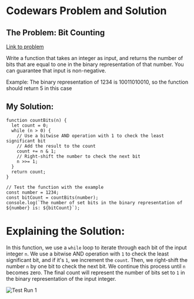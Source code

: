 # Codewars Problem and Solution

## The Problem: Bit Counting

[Link to problem](https://www.codewars.com/kata/526571aae218b8ee490006f4/train/javascript)

Write a function that takes an integer as input, and returns the number of bits that are equal to one in the binary representation of that number. You can guarantee that input is non-negative.

Example: The binary representation of 1234 is 10011010010, so the function should return 5 in this case

## My Solution:

```
function countBits(n) {
  let count = 0;
  while (n > 0) {
    // Use a bitwise AND operation with 1 to check the least significant bit
    // Add the result to the count
    count += n & 1;
    // Right-shift the number to check the next bit
    n >>= 1;
  }
  return count;
}

// Test the function with the example
const number = 1234;
const bitCount = countBits(number);
console.log(`The number of set bits in the binary representation of ${number} is: ${bitCount}`);
```

# Explaining the Solution:

In this function, we use a ``while`` loop to iterate through each bit of the input integer ``n``. We use a bitwise AND operation with ``1`` to check the least significant bit, and if it's ``1``, we increment the ``count``. Then, we right-shift the number ``n`` by one bit to check the next bit. We continue this process until ``n`` becomes zero. The final count will represent the number of bits set to ``1`` in the binary representation of the input integer.

![Test Run 1](https://i.imgur.com/RwbwEiR.png)

